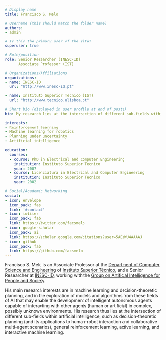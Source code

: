 ```yaml
---
# Display name
title: Francisco S. Melo

# Username (this should match the folder name)
authors:
- admin

# Is this the primary user of the site?
superuser: true

# Role/position
role: Senior Researcher (INESC-ID)
      Associate Professor (IST)

# Organizations/Affiliations
organizations:
- name: INESC-ID
  url: "http://www.inesc-id.pt"

- name: Instituto Superior Tecnico (IST)
  url: "http://www.tecnico.ulisboa.pt"

# Short bio (displayed in user profile at end of posts)
bio: My research lies at the intersection of different sub-fields within artificial intelligence, such as decision-theoretic planning (and its applications to human-robot interaction and collaborative multiagent scenarios), general reinforcement learning, active learning, and interactive machine learning.

interests:
- Reinforcement learning
- Machine learning for robotics
- Planning under uncertainty
- Artificial intelligence

education:
  courses:
  - course: PhD in Electrical and Computer Engineering
    institution: Instituto Superior Tecnico
    year: 2007
  - course: Licenciatura in Electrical and Computer Engineering
    institution: Instituto Superior Tecnico
    year: 2002

# Social/Academic Networking
social:
- icon: envelope
  icon_pack: fas
  link: '#contact'
- icon: twitter
  icon_pack: fab
  link: https://twitter.com/facsmelo
- icon: google-scholar
  icon_pack: ai
  link: https://scholar.google.com/citations?user=5AEeWU4AAAAJ
- icon: github
  icon_pack: fab
  link: https://github.com/facsmelo
---
```


Francisco S. Melo is an Associate Professor at the [Department of Computer Science and Engineering](https://dei.tecnico.ulisboa.pt/) of [Instituto Superior Técnico](http://www.tecnico.ulisboa.pt), and a Senior Researcher at [INESC-ID](http://www.inesc-id.pt), working with the [Group on Artificial Intelligence for People and Society](http://gaips.inesc-id.pt).

His main research interests are in machine learning and decision-theoretic planning, and in the exploration of models and algorithms from these fields of AI that may enable the development of intelligent autonomous agents capable of interacting with other agents (human or artificial) in complex, possibly unknown environments. His research thus lies at the intersection of different sub-fields within artificial intelligence, such as decision-theoretic planning (and its applications to human-robot interaction and collaborative multi-agent scenarios), general reinforcement learning, active learning, and interactive machine learning.